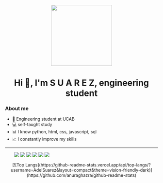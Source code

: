 <div id="header" align="center">
  <img src="https://media.giphy.com/media/QNFhOolVeCzPQ2Mx85/giphy.gif" width="200"/>
  <h1 align="center">Hi 👋, I'm S U A R E Z, engineering student</h1>
</div>

### About me
- 🔰 Engineering student at UCAB
- 💻 self-taught study
- 📊 I know python, html, css, javascript, sql
- 📈 I constantly improve my skills

---

<p align="left" style="margin-left: 30px;"> 
  <a>
    <img src="https://img.shields.io/badge/Sqlite-003B57?style=for-the-badge&logo=sqlite&logoColor=white">
  </a> 
  <a> 
    <img src="https://img.shields.io/badge/Udemy-EC5252?style=for-the-badge&logo=Udemy&logoColor=white"/>
  </a>
  <a> 
   <img src="https://img.shields.io/badge/W3Schools-04AA6D?style=for-the-badge&logo=W3Schools&logoColor=white">
  </a>  
  <a> 
   <img src="https://img.shields.io/badge/C%2B%2B-00599C?style=for-the-badge&logo=c%2B%2B&logoColor=white">
  </a>  
  <a> 
   <img src="https://img.shields.io/badge/Python-FFD43B?style=for-the-badge&logo=python&logoColor=blue">
  </a>  
  <a> 
   <img src="https://img.shields.io/badge/Ubuntu-E95420?style=for-the-badge&logo=ubuntu&logoColor=white">
  </a> 
</p>

<div id="header" align="center">
  [![Top Langs](https://github-readme-stats.vercel.app/api/top-langs/?username=AdelSuarez&layout=compact&theme=vision-friendly-dark)](https://github.com/anuraghazra/github-readme-stats)
</div>


